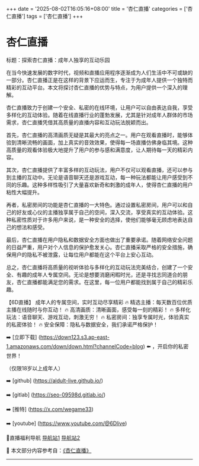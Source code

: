 +++
date = '2025-08-02T16:05:16+08:00'
title = '杏仁直播'
categories = ['杏仁直播']
tags = ['杏仁直播']
+++

# 杏仁直播

标题：探索杏仁直播：成年人独享的互动乐园

在当今快速发展的数字时代，视频和直播应用程序逐渐成为人们生活中不可或缺的一部分。杏仁直播正是在这样的背景下应运而生，专注于为成年人提供一个独特而精彩的互动平台。本文将探讨杏仁直播的优势与特点，为用户提供一个深入的理解。

杏仁直播致力于创建一个安全、私密的在线环境，让用户可以自由表达自我，享受多样化的互动体验。随着在线直播行业的蓬勃发展，尤其是针对成年人群体的市场需求，杏仁直播凭借其高质量的直播内容和互动玩法脱颖而出。

首先，杏仁直播的高清画质无疑是其最大的亮点之一。用户在观看直播时，能够体验到清晰流畅的画面，加上真实的音效效果，使得每一场直播仿佛身临其境。这种高质量的观看体验极大地提升了用户的参与感和满意度，让人期待每一天的精彩内容。

其次，杏仁直播提供了丰富多样的互动玩法，用户不仅可以观看直播，还可以参与到主播的互动中。无论是语音聊天还是游戏互动，每一种玩法都能让用户感受到不同的乐趣。这种多样性吸引了大量喜欢新奇和刺激的成年人，使得杏仁直播的用户粘性大幅提升。

再者，私密房间的功能是杏仁直播的一大特色。通过设置私密房间，用户可以和自己的好友或心仪的主播独享属于自己的空间，深入交流，享受真实的互动体验。这种私密性质对于许多用户来说，是一种安全的选择，使他们能够毫无顾虑地表达自己的想法和感受。

最后，杏仁直播在用户隐私和数据安全方面也做出了重要承诺。随着网络安全问题的日益严重，用户对个人信息的保护愈发关心。杏仁直播采取严格的安全措施，确保用户的隐私不被泄露，让每位用户都能在这个平台上安心互动。

总之，杏仁直播将高质量的视听体验与多样化的互动玩法完美结合，创建了一个安全、有趣的成年人专属空间。无论是想要消磨闲暇时光，还是寻找志同道合的朋友，杏仁直播都能满足您的需求。在这里，每一位用户都能找到属于自己的精彩乐趣。

【6D直播】
成年人的专属空间，实时互动尽享精彩
🔥 精选主播：每天数百位优质主播在线随时与你互动！
🔥 高清画质：清晰画面，感受每一刻的精彩！
🔥 多样化玩法：语音聊天、游戏互动，刺激无穷！
🔥 私密房间：独享专属时光，体验真实的私密体验！
🔥 安全保障：隐私与数据安全，我们承诺严格保护！

➡️ [立即下载] (https://down123.s3.ap-east-1.amazonaws.com/down/down.html?channelCode=blog) ⬅️ ，开启你的私密世界！

（仅限18岁以上成年人）

➡️ [github] (https://aldult-live.github.io/)

➡️ [gitlab] (https://seo-09598d.gitlab.io/)

➡️ [推特] (https://x.com/wegame33)

➡️ [youtube] (https://www.youtube.com/@6Dlive)

🔞直播福利导航 [导航站1](https://webstack-86085a.gitlab.io/) [导航站2](https://onlygit123-2.github.io/)


📘 本文部分内容参考自：[《杏仁直播》](https://github.com/tata25721/tata)

---
